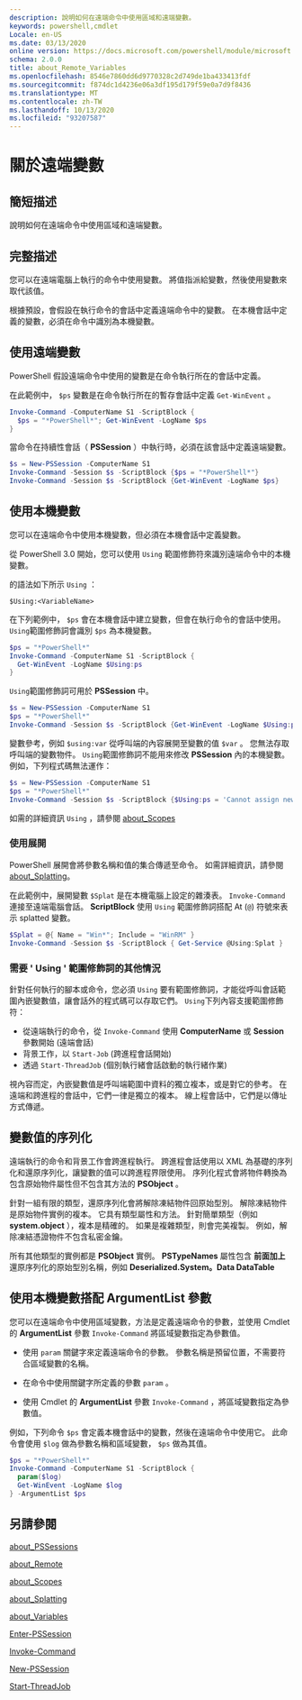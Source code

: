 ```yaml
---
description: 說明如何在遠端命令中使用區域和遠端變數。
keywords: powershell,cmdlet
Locale: en-US
ms.date: 03/13/2020
online version: https://docs.microsoft.com/powershell/module/microsoft.powershell.core/about/about_remote_variables?view=powershell-5.1&WT.mc_id=ps-gethelp
schema: 2.0.0
title: about_Remote_Variables
ms.openlocfilehash: 8546e7860dd6d9770328c2d749de1ba433413fdf
ms.sourcegitcommit: f874dc1d4236e06a3df195d179f59e0a7d9f8436
ms.translationtype: MT
ms.contentlocale: zh-TW
ms.lasthandoff: 10/13/2020
ms.locfileid: "93207587"
---
```

# <a name="about-remote-variables"></a>關於遠端變數

## <a name="short-description"></a>簡短描述

說明如何在遠端命令中使用區域和遠端變數。

## <a name="long-description"></a>完整描述

您可以在遠端電腦上執行的命令中使用變數。 將值指派給變數，然後使用變數來取代該值。

根據預設，會假設在執行命令的會話中定義遠端命令中的變數。 在本機會話中定義的變數，必須在命令中識別為本機變數。

## <a name="using-remote-variables"></a>使用遠端變數

PowerShell 假設遠端命令中使用的變數是在命令執行所在的會話中定義。

在此範例中， `$ps` 變數是在命令執行所在的暫存會話中定義 `Get-WinEvent` 。

```powershell
Invoke-Command -ComputerName S1 -ScriptBlock {
  $ps = "*PowerShell*"; Get-WinEvent -LogName $ps
}
```

當命令在持續性會話（ **PSSession** ）中執行時，必須在該會話中定義遠端變數。

```powershell
$s = New-PSSession -ComputerName S1
Invoke-Command -Session $s -ScriptBlock {$ps = "*PowerShell*"}
Invoke-Command -Session $s -ScriptBlock {Get-WinEvent -LogName $ps}
```

## <a name="using-local-variables"></a>使用本機變數

您可以在遠端命令中使用本機變數，但必須在本機會話中定義變數。

從 PowerShell 3.0 開始，您可以使用 `Using` 範圍修飾符來識別遠端命令中的本機變數。

的語法如下所示 `Using` ：

```
$Using:<VariableName>
```

在下列範例中， `$ps` 會在本機會話中建立變數，但會在執行命令的會話中使用。 `Using`範圍修飾詞會識別 `$ps` 為本機變數。

```powershell
$ps = "*PowerShell*"
Invoke-Command -ComputerName S1 -ScriptBlock {
  Get-WinEvent -LogName $Using:ps
}
```

`Using`範圍修飾詞可用於 **PSSession** 中。

```powershell
$s = New-PSSession -ComputerName S1
$ps = "*PowerShell*"
Invoke-Command -Session $s -ScriptBlock {Get-WinEvent -LogName $Using:ps}
```

變數參考，例如 `$using:var` 從呼叫端的內容展開至變數的值 `$var` 。 您無法存取呼叫端的變數物件。
`Using`範圍修飾詞不能用來修改 **PSSession** 內的本機變數。 例如，下列程式碼無法運作：

```powershell
$s = New-PSSession -ComputerName S1
$ps = "*PowerShell*"
Invoke-Command -Session $s -ScriptBlock {$Using:ps = 'Cannot assign new value'}
```

如需的詳細資訊 `Using` ，請參閱 [about_Scopes](./about_Scopes.md)

### <a name="using-splatting"></a>使用展開

PowerShell 展開會將參數名稱和值的集合傳遞至命令。 如需詳細資訊，請參閱 [about_Splatting](about_Splatting.md)。

在此範例中，展開變數 `$Splat` 是在本機電腦上設定的雜湊表。 `Invoke-Command`連接至遠端電腦會話。 **ScriptBlock** 使用 `Using` 範圍修飾詞搭配 At (`@`) 符號來表示 splatted 變數。

```powershell
$Splat = @{ Name = "Win*"; Include = "WinRM" }
Invoke-Command -Session $s -ScriptBlock { Get-Service @Using:Splat }
```

### <a name="other-situations-where-the-using-scope-modifier-is-needed"></a>需要 ' Using ' 範圍修飾詞的其他情況

針對任何執行的腳本或命令，您必須 `Using` 要有範圍修飾詞，才能從呼叫會話範圍內嵌變數值，讓會話外的程式碼可以存取它們。 `Using`下列內容支援範圍修飾符：

- 從遠端執行的命令，從 `Invoke-Command` 使用 **ComputerName** 或 **Session** 參數開始 (遠端會話) 
- 背景工作，以 `Start-Job` (跨進程會話開始) 
- 透過 `Start-ThreadJob` (個別執行緒會話啟動的執行緒作業) 

視內容而定，內嵌變數值是呼叫端範圍中資料的獨立複本，或是對它的參考。 在遠端和跨進程的會話中，它們一律是獨立的複本。 線上程會話中，它們是以傳址方式傳遞。

## <a name="serialization-of-variable-values"></a>變數值的序列化

遠端執行的命令和背景工作會跨進程執行。
跨進程會話使用以 XML 為基礎的序列化和還原序列化，讓變數的值可以跨進程界限使用。 序列化程式會將物件轉換為包含原始物件屬性但不包含其方法的 **PSObject** 。

針對一組有限的類型，還原序列化會將解除凍結物件回原始型別。 解除凍結物件是原始物件實例的複本。
它具有類型屬性和方法。 針對簡單類型（例如 **system.object** ），複本是精確的。 如果是複雜類型，則會完美複製。 例如，解除凍結憑證物件不包含私密金鑰。

所有其他類型的實例都是 **PSObject** 實例。 **PSTypeNames** 屬性包含 **前面加上** 還原序列化的原始型別名稱，例如 **Deserialized.System。Data DataTable**

## <a name="using-local-variables-with-argumentlist-parameter"></a>使用本機變數搭配 **ArgumentList** 參數

您可以在遠端命令中使用區域變數，方法是定義遠端命令的參數，並使用 Cmdlet 的 **ArgumentList** 參數 `Invoke-Command` 將區域變數指定為參數值。

- 使用 `param` 關鍵字來定義遠端命令的參數。 參數名稱是預留位置，不需要符合區域變數的名稱。

- 在命令中使用關鍵字所定義的參數 `param` 。

- 使用 Cmdlet 的 **ArgumentList** 參數 `Invoke-Command` ，將區域變數指定為參數值。

例如，下列命令 `$ps` 會定義本機會話中的變數，然後在遠端命令中使用它。 此命令會使用 `$log` 做為參數名稱和區域變數， `$ps` 做為其值。

```powershell
$ps = "*PowerShell*"
Invoke-Command -ComputerName S1 -ScriptBlock {
  param($log)
  Get-WinEvent -LogName $log
} -ArgumentList $ps
```

## <a name="see-also"></a>另請參閱

[about_PSSessions](about_PSSessions.md)

[about_Remote](about_Remote.md)

[about_Scopes](about_Scopes.md)

[about_Splatting](about_Splatting.md)

[about_Variables](about_Variables.md)

[Enter-PSSession](xref:Microsoft.PowerShell.Core.Enter-PSSession)

[Invoke-Command](xref:Microsoft.PowerShell.Core.Invoke-Command)

[New-PSSession](xref:Microsoft.PowerShell.Core.New-PSSession)

[Start-ThreadJob](/powershell/module/ThreadJob/Start-ThreadJob)
